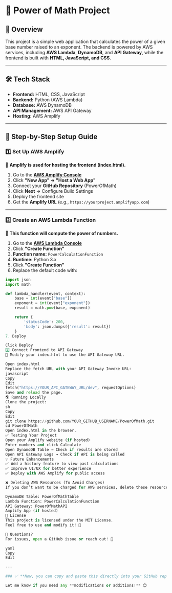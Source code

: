 # 📌 Power of Math Project

## 🎯 Overview
This project is a simple web application that calculates the power of a given base number raised to an exponent. The backend is powered by AWS services, including **AWS Lambda**, **DynamoDB**, and **API Gateway**, while the frontend is built with **HTML, JavaScript, and CSS**.

---

## 🛠️ Tech Stack
- **Frontend:** HTML, CSS, JavaScript
- **Backend:** Python (AWS Lambda)
- **Database:** AWS DynamoDB
- **API Management:** AWS API Gateway
- **Hosting:** AWS Amplify 

---

## 🚀 Step-by-Step Setup Guide

### **1️⃣ Set Up AWS Amplify**
📌 **Amplify is used for hosting the frontend (index.html).**

1. Go to the **[AWS Amplify Console](https://console.aws.amazon.com/amplify)**
2. Click **"New App" → "Host a Web App"**
3. Connect your **GitHub Repository** (PowerOfMath)
4. Click **Next** → Configure Build Settings  
5. Deploy the frontend site
6. Get the **Amplify URL** (e.g., `https://yourproject.amplifyapp.com`)

---

### **2️⃣ Create an AWS Lambda Function**
📌 **This function will compute the power of numbers.**

1. Go to the **[AWS Lambda Console](https://console.aws.amazon.com/lambda)**
2. Click **"Create Function"**
3. **Function name:** `PowerCalculationFunction`
4. **Runtime:** Python 3.x
5. Click **"Create Function"**
6. Replace the default code with:

```python
import json
import math

def lambda_handler(event, context):
    base = int(event["base"])
    exponent = int(event["exponent"])
    result = math.pow(base, exponent)

    return {
        'statusCode': 200,
        'body': json.dumps({'result': result})
    }
7. Deploy

Click Deploy
7️⃣ Connect Frontend to API Gateway
📌 Modify your index.html to use the API Gateway URL.

Open index.html
Replace the fetch URL with your API Gateway Invoke URL:
javascript
Copy
Edit
fetch("https://YOUR_API_GATEWAY_URL/dev", requestOptions)
Save and reload the page.
🌎 Running Locally
Clone the project:
sh
Copy
Edit
git clone https://github.com/YOUR_GITHUB_USERNAME/PowerOfMath.git
cd PowerOfMath
Open index.html in the browser.
✅ Testing Your Project
Open your Amplify website (if hosted)
Enter numbers and click Calculate
Open DynamoDB Table → Check if results are stored
Open API Gateway Logs → Check if API is being called
💡 Future Enhancements
✅ Add a history feature to view past calculations
✅ Improve UI/UX for better experience
✅ Deploy with AWS Amplify for public access

❌ Deleting AWS Resources (To Avoid Charges)
If you don’t want to be charged for AWS services, delete these resources:

DynamoDB Table: PowerOfMathTable
Lambda Function: PowerCalculationFunction
API Gateway: PowerOfMathAPI
Amplify App (if hosted)
📜 License
This project is licensed under the MIT License.
Feel free to use and modify it! 🚀

📢 Questions?
For issues, open a GitHub issue or reach out! 🚀

yaml
Copy
Edit

---

### ✅ **Now, you can copy and paste this directly into your GitHub repository!** 🚀  

Let me know if you need any **modifications or additions!** 😊
